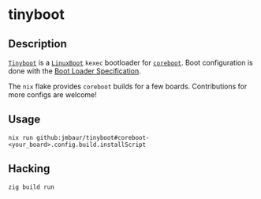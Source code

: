 # tinyboot

## Description

[`Tinyboot`](https://github.com/jmbaur/tinyboot) is a
[`LinuxBoot`](https://www.linuxboot.org/) `kexec` bootloader for
[`coreboot`](https://www.coreboot.org/). Boot configuration is done with the
[Boot Loader
Specification](https://uapi-group.org/specifications/specs/boot_loader_specification/).

The `nix` flake provides `coreboot` builds for a few boards. Contributions for
more configs are welcome!

## Usage

```
nix run github:jmbaur/tinyboot#coreboot-<your_board>.config.build.installScript
```

## Hacking

```
zig build run
```
